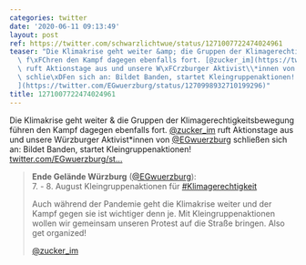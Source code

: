 ```yaml
---
categories: twitter
date: '2020-06-11 09:13:49'
layout: post
ref: https://twitter.com/schwarzlichtwue/status/1271007722474024961
teaser: "Die Klimakrise geht weiter &amp; die Gruppen der Klimagerechtigkeitsbewegung\
  \ f\xFChren den Kampf dagegen ebenfalls fort. [@zucker_im](https://twitter.com/zucker_im)\
  \ ruft Aktionstage aus und unsere W\xFCrzburger Aktivist\\*innen von [@EGwuerzburg](https://twitter.com/EGwuerzburg)\
  \ schlie\xDFen sich an: Bildet Banden, startet Kleingruppenaktionen! [twitter.com/EGwuerzburg/st\u2026\
  ](https://twitter.com/EGwuerzburg/status/1270998932710199296)"
title: 1271007722474024961
---
```

Die Klimakrise geht weiter &amp; die Gruppen der Klimagerechtigkeitsbewegung führen den Kampf dagegen ebenfalls fort. [@zucker_im](https://twitter.com/zucker_im) ruft Aktionstage aus und unsere Würzburger Aktivist\*innen von [@EGwuerzburg](https://twitter.com/EGwuerzburg) schließen sich an: Bildet Banden, startet Kleingruppenaktionen! [twitter.com/EGwuerzburg/st…](https://twitter.com/EGwuerzburg/status/1270998932710199296)
> <b>Ende Gelände Würzburg</b> ([@EGwuerzburg](https://twitter.com/EGwuerzburg)):  
><span>7. </span>- 8. August Kleingruppenaktionen für [#Klimagerechtigkeit](/t/klimagerechtigkeit)   
>  
>  
>  
>Auch während der Pandemie geht die Klimakrise weiter und der Kampf gegen sie ist wichtiger denn je. Mit Kleingruppenaktionen wollen wir gemeinsam unseren Protest auf die Straße bringen. Also get organized!  
>  
>  
>  
>[@zucker_im](https://twitter.com/zucker_im)   

